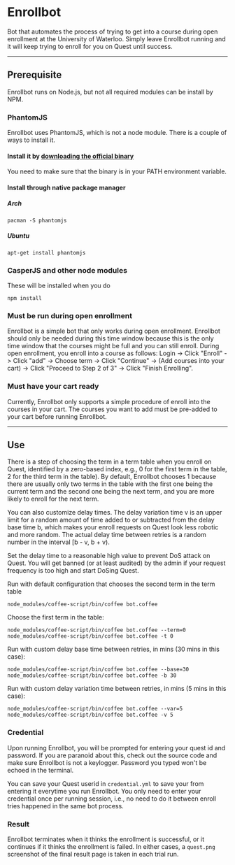 # Enrollbot

Bot that automates the process of trying to get into a course during open enrollment at the University of Waterloo. Simply leave Enrollbot running and it will keep trying to enroll for you on Quest until success.

--------------------------------------

## Prerequisite

Enrollbot runs on Node.js, but not all required modules can be install by NPM.

### PhantomJS
Enrollbot uses PhantomJS, which is not a node module. There is a couple of ways to install it.

#### Install it by [downloading the official binary](http://phantomjs.org/download.html)
You need to make sure that the binary is in your PATH environment variable.

#### Install through native package manager
##### Arch

```
pacman -S phantomjs
```

##### Ubuntu
```
apt-get install phantomjs
```

### CasperJS and other node modules
These will be installed when you do
```
npm install
```

### Must be run during open enrollment
Enrollbot is a simple bot that only works during open enrollment. Enrollbot should only be needed during this time window because this is the only time window that the courses might be full and you can still enroll. During open enrollment, you enroll into a course as follows:
Login -> Click "Enroll" -> Click "add" -> Choose term -> Click "Continue" -> (Add courses into your cart) -> Click "Proceed to Step 2 of 3" -> Click "Finish Enrolling".

### Must have your cart ready
Currently, Enrollbot only supports a simple procedure of enroll into the courses in your cart. The courses you want to add must be pre-added to your cart before running Enrollbot.

--------------------------------------

## Use
There is a step of choosing the term in a term table when you enroll on Quest, identified by a zero-based index, e.g., 0 for the first term in the table, 2 for the third term in the table). By default, Enrollbot chooses 1 because there are usually only two terms in the table with the first one being the current term and the second one being the next term, and you are more likely to enroll for the next term.

You can also customize delay times. The delay variation time v is an upper limit for a random amount of time added to or subtracted from the delay base time b, which makes your enroll requests on Quest look less robotic and more random.
The actual delay time between retries is a random number in the interval [b - v, b + v).

Set the delay time to a reasonable high value to prevent DoS attack on Quest. You will get banned (or at least audited) by the admin if your request frequency is too high and start DoSing Quest.

Run with default configuration that chooses the second term in the term table
```
node_modules/coffee-script/bin/coffee bot.coffee
```

Choose the first term in the table:
```
node_modules/coffee-script/bin/coffee bot.coffee --term=0
node_modules/coffee-script/bin/coffee bot.coffee -t 0
```

Run with custom delay base time between retries, in mins (30 mins in this case):
```
node_modules/coffee-script/bin/coffee bot.coffee --base=30
node_modules/coffee-script/bin/coffee bot.coffee -b 30
```

Run with custom delay variation time between retries, in mins (5 mins in this case):
```
node_modules/coffee-script/bin/coffee bot.coffee --var=5
node_modules/coffee-script/bin/coffee bot.coffee -v 5
```

### Credential
Upon running Enrollbot, you will be prompted for entering your quest id and password. If you are paranoid about this, check out the source code and make sure Enrollbot is not a keylogger. Password you typed won't be echoed in the terminal.

You can save your Quest userid in `credential.yml` to save your from entering it everytime you run Enrollbot. You only need to enter your credential once per running session, i.e., no need to do it between enroll tries happened in the same bot process.

### Result
Enrollbot terminates when it thinks the enrollment is successful, or it continues if it thinks the enrollment is failed. In either cases, a `quest.png` screenshot of the final result page is taken in each trial run.
